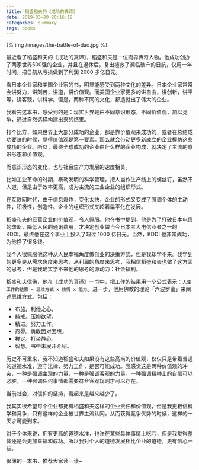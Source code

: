 ```yaml
---
title: 稻盛和夫的《成功的真谛》
date: 2019-03-20 20:16:18
categories: summary
tags: books
---
```


{% img /images/the-battle-of-dao.jpg %}

最近看了稻盛和夫的《成功的真谛》，稻盛和夫是一位商界传奇人物。他成功创办了两家世界500强的企业，并且在退休后，复出拯救了濒临破产的日航，仅用一年时间，把日航从亏损做到了利润 2000 多亿日元。

看日本企业家和美国企业家的书，明显能感受到两种文化的差异。日本企业家常常会讲努力，讲刻苦，讲道，讲价值观。而美国企业家更多的讲自由，讲创新，讲平等，讲客观，讲科学。但是，两种不同的文化，都造就出了伟大的企业。

我看完这本书，感受到的是：现实世界是由不同意识形态，不同价值观，加以竞争，通过自然选择构建出来的结果。

打个比方，如果世界上大部分成功的企业，都是靠价值观来成功的，或者在总结成功要诀的时候，觉得价值观是第一要素。那么就会带动更多新成立的企业模仿这些成功的企业。所以，最终全球成功的企业由什么样的企业构成，就决定了主流的意识形态和价值观。

而意识形态的变化，也与社会生产力发展的速度相关。

比如工业革命的时期，泰勒发明的科学管理，把人当作生产线上的螺丝钉，虽然不人道，但是由于效率更高，成为主流的工业企业的组织形式。

在互联网时代，由于信息爆炸，变化太快，企业的形式又变成了强调个体的主动性，积极性，创造性。企业的组织形式又超着扁平化在发展。

稻盛和夫的经营企业的价值观，令人佩服。他在书中提到，他是为了打破日本电信的垄断，降低人民的通讯费用，才决定创业做当今日本三大电信业者之一的 KDDI。最终他在这个事业上投入了超过 1000 亿日元。当然，KDDI 也非常成功，为他挣了很多钱。

我个人很佩服他这种从人民幸福角度做创业的决策方式，但是我却学不来。我学到的更多是从需求角度来思考，从利润的角度来思考，我相信稻盛和夫也做了这方面的思考，但是我确实学不来他的思考的源动力：社会福利。

稻盛和夫信佛，他在《成功的真谛》一书中，把工作的结果用一个公式表示：`人生工作的结果 = 思维方式 x 热情 x 能力`。进一步，他用佛教的理论「六波罗蜜」来阐述思维方式。包括：

 - 布施。利他之心。
 - 持戒。压抑欲望。
 - 精进。努力工作。
 - 忍辱。勇敢面对困境。
 - 禅定。打坐静心。
 - 智慧。书中未展开介绍。

历史不可重来，我不知道稻盛和夫如果没有这些高尚的价值观，仅仅只是带着普通的道德水准，遵守法律，努力工作，是否可能成功。我感觉这是两种价值观的冲突，一种是强调主观的力量，一种是强调客观的力量。一种强调精神上的自信可以必胜，一种强调任何事情都需要符合客观规则才可以存在。

当前社会，对信仰的坚持，看起来是越来越少了。

我其实很希望每个企业都拥有稻盛和夫这样的企业责任和价值观，但是我更相信科学和竞争，只有这样的企业被世界主流认同，从而获得竞争优势的时候，这样的一天才可能到来。

对于个体来说，拥有更高的道德水准，也许在某些具体事情上吃亏，但是我觉得整体还是会更加幸福和成功。所以我对个人的道德发展相比企业的道德，更有信心一些。

很薄的一本书，推荐大家读一读~
